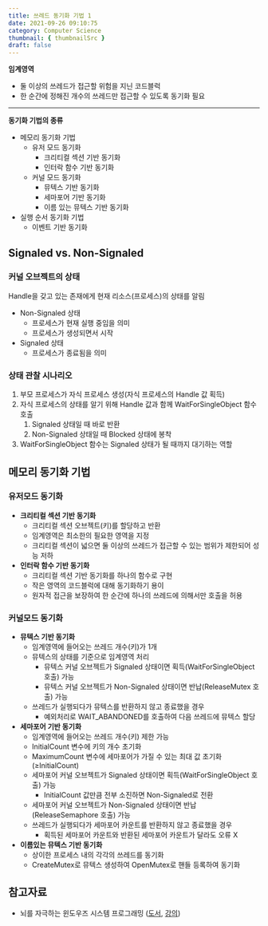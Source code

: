 ```yaml
---
title: 쓰레드 동기화 기법 1
date: 2021-09-26 09:10:75
category: Computer Science
thumbnail: { thumbnailSrc }
draft: false
---
```


**임계영역**

- 둘 이상의 쓰레드가 접근할 위험을 지닌 코드블럭
- 한 순간에 정해진 개수의 쓰레드만 접근할 수 있도록 동기화 필요

---

**동기화 기법의 종류**

- 메모리 동기화 기법
    - 유저 모드 동기화
        - 크리티컬 섹션 기반 동기화
        - 인터락 함수 기반 동기화
    - 커널 모드 동기화
        - 뮤텍스 기반 동기화
        - 세마포어 기반 동기화
        - 이름 있는 뮤텍스 기반 동기화
- 실행 순서 동기화 기법
    - 이벤트 기반 동기화

## Signaled vs. Non-Signaled

### 커널 오브젝트의 상태

Handle을 갖고 있는 존재에게 현재 리소스(프로세스)의 상태를 알림

- Non-Signaled 상태
    - 프로세스가 현재 실행 중임을 의미
    - 프로세스가 생성되면서 시작
- Signaled 상태
    - 프로세스가 종료됨을 의미

### 상태 관찰 시나리오

1. 부모 프로세스가 자식 프로세스 생성(자식 프로세스의 Handle 값 획득)
2. 자식 프로세스의 상태를 알기 위해 Handle 값과 함께 WaitForSingleObject 함수 호출
    1. Signaled 상태일 때 바로 반환
    2. Non-Signaled 상태일 때 Blocked 상태에 봉착
3. WaitForSingleObject 함수는 Signaled 상태가 될 때까지 대기하는 역할

## 메모리 동기화 기법

### 유저모드 동기화

- **크리티컬 섹션 기반 동기화**
    - 크리티컬 섹션 오브젝트(키)를 할당하고 반환
    - 임계영역은 최소한의 필요한 영역을 지정
    - 크리티컬 섹션이 넓으면 둘 이상의 쓰레드가 접근할 수 있는 범위가 제한되어 성능 저하
- **인터락 함수 기반 동기화**
    - 크리티컬 섹션 기반 동기화를 하나의 함수로 구현
    - 작은 영역의 코드블럭에 대해 동기화하기 용이
    - 원자적 접근을 보장하여 한 순간에 하나의 쓰레드에 의해서만 호출을 허용

### 커널모드 동기화

- **뮤텍스 기반 동기화**
    - 임계영역에 들어오는 쓰레드 개수(키)가 1개
    - 뮤텍스의 상태를 기준으로 임계영역 처리
        - 뮤텍스 커널 오브젝트가 Signaled 상태이면 획득(WaitForSingleObject 호출) 가능
        - 뮤텍스 커널 오브젝트가 Non-Signaled 상태이면 반납(ReleaseMutex 호출) 가능
    - 쓰레드가 실행되다가 뮤텍스를 반환하지 않고 종료했을 경우
        - 예외처리로 WAIT_ABANDONED를 호출하여 다음 쓰레드에 뮤텍스 할당
- **세마포어 기반 동기화**
    - 임계영역에 들어오는 쓰레드 개수(키) 제한 가능
    - InitialCount 변수에 키의 개수 초기화
    - MaximumCount 변수에 세마포어가 가질 수 있는 최대 값 초기화 (≥InitialCount)
    - 세마포어 커널 오브젝트가 Signaled 상태이면 획득(WaitForSingleObject 호출) 가능
        - InitialCount  값만큼 전부 소진하면 Non-Signaled로 전환
    - 세마포어 커널 오브젝트가 Non-Signaled 상태이면 반납(ReleaseSemaphore 호출) 가능
    - 쓰레드가 실행되다가 세마포어 카운트를 반환하지 않고 종료했을 경우
        - 획득된 세마포어 카운트와 반환된 세마포어 카운트가 달라도 오류 X
- **이름있는 뮤텍스 기반 동기화**
    - 상이한 프로세스 내의 각각의 쓰레드를 동기화
    - CreateMutex로 뮤텍스 생성하여 OpenMutex로 핸들 등록하여 동기화

## 참고자료

- 뇌를 자극하는 윈도우즈 시스템 프로그래밍 ([도서](http://www.kyobobook.co.kr/product/detailViewKor.laf?ejkGb=KOR&mallGb=KOR&barcode=9788979144611&orderClick=LEa&Kc=), [강의](https://www.inflearn.com/course/%EC%8B%9C%EC%8A%A4%ED%85%9C-%ED%94%84%EB%A1%9C%EA%B7%B8%EB%9E%98%EB%B0%8D))